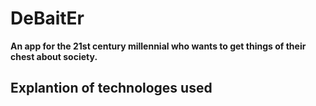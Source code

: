 # DeBaitEr
**An app for the 21st century millennial who wants to get things of their chest about society.**

## Explantion of technologes used

